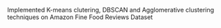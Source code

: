 Implemented K-means clutering, DBSCAN and Agglomerative clustering techniques on Amazon Fine Food Reviews Dataset
